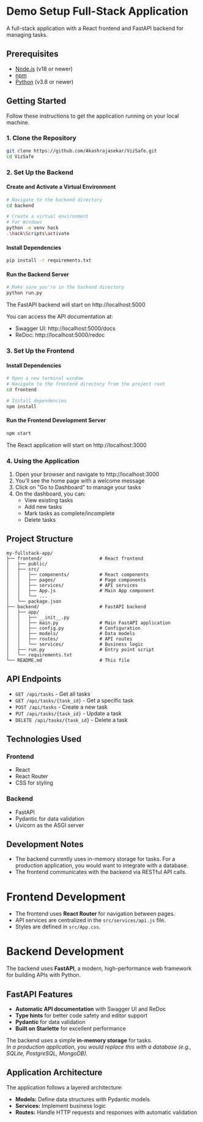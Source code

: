 # Demo Setup Full-Stack Application

A full-stack application with a React frontend and FastAPI backend for managing tasks.

## Prerequisites

- [Node.js](https://nodejs.org/) (v18 or newer)
- [npm](https://www.npmjs.com/) 
- [Python](https://www.python.org/) (v3.8 or newer)

## Getting Started

Follow these instructions to get the application running on your local machine.

### 1. Clone the Repository

```bash
git clone https://github.com/Akashrajasekar/VizSafe.git
cd VizSafe
```

### 2. Set Up the Backend

#### Create and Activate a Virtual Environment

```bash
# Navigate to the backend directory
cd backend

# Create a virtual environment
# For Windows
python -m venv hack
.\hack\Scripts\activate


```

#### Install Dependencies

```bash
pip install -r requirements.txt
```

#### Run the Backend Server

```bash
# Make sure you're in the backend directory
python run.py
```

The FastAPI backend will start on http://localhost:5000

You can access the API documentation at:
- Swagger UI: http://localhost:5000/docs
- ReDoc: http://localhost:5000/redoc

### 3. Set Up the Frontend

#### Install Dependencies

```bash
# Open a new terminal window
# Navigate to the frontend directory from the project root
cd frontend

# Install dependencies
npm install

```

#### Run the Frontend Development Server

```bash
npm start

```

The React application will start on http://localhost:3000

### 4. Using the Application

1. Open your browser and navigate to http://localhost:3000
2. You'll see the home page with a welcome message
3. Click on "Go to Dashboard" to manage your tasks
4. On the dashboard, you can:
   - View existing tasks
   - Add new tasks
   - Mark tasks as complete/incomplete
   - Delete tasks

## Project Structure

```
my-fullstack-app/
├── frontend/                     # React frontend
│   ├── public/
│   ├── src/
│   │   ├── components/           # React components
│   │   ├── pages/                # Page components
│   │   ├── services/             # API services
│   │   ├── App.js                # Main App component
│   │   └── ...
│   └── package.json
├── backend/                      # FastAPI backend
│   ├── app/
│   │   ├── __init__.py
│   │   ├── main.py               # Main FastAPI application
│   │   ├── config.py             # Configuration
│   │   ├── models/               # Data models
│   │   ├── routes/               # API routes
│   │   └── services/             # Business logic
│   ├── run.py                    # Entry point script
│   └── requirements.txt
└── README.md                     # This file
```

## API Endpoints

- `GET /api/tasks` - Get all tasks
- `GET /api/tasks/{task_id}` - Get a specific task
- `POST /api/tasks` - Create a new task
- `PUT /api/tasks/{task_id}` - Update a task
- `DELETE /api/tasks/{task_id}` - Delete a task

## Technologies Used

### Frontend
- React
- React Router
- CSS for styling

### Backend
- FastAPI
- Pydantic for data validation
- Uvicorn as the ASGI server

## Development Notes

- The backend currently uses in-memory storage for tasks. For a production application, you would want to integrate with a database.
- The frontend communicates with the backend via RESTful API calls.

# Frontend Development

- The frontend uses **React Router** for navigation between pages.
- API services are centralized in the `src/services/api.js` file.
- Styles are defined in `src/App.css`.

# Backend Development

The backend uses **FastAPI**, a modern, high-performance web framework for building APIs with Python.

## FastAPI Features

- **Automatic API documentation** with Swagger UI and ReDoc
- **Type hints** for better code safety and editor support
- **Pydantic** for data validation
- **Built on Starlette** for excellent performance

The backend uses a simple **in-memory storage** for tasks.  
*In a production application, you would replace this with a database (e.g., SQLite, PostgreSQL, MongoDB).*

## Application Architecture

The application follows a layered architecture:

- **Models:** Define data structures with Pydantic models
- **Services:** Implement business logic
- **Routes:** Handle HTTP requests and responses with automatic validation
